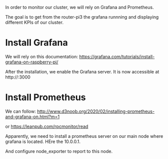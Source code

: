 In order to monitor our cluster, we will rely on Grafana and Prometheus.

The goal is to get from the router-pi3 the grafana runnning and displaying different KPIs of our cluster.

# Install Grafana

We will rely on this documentation:
https://grafana.com/tutorials/install-grafana-on-raspberry-pi/

After the installation, we enable the Grafana server. It is now accessible at http://<your ip>:3000
  
  
# Install Prometheus
  
We can follow:
http://www.d3noob.org/2020/02/installing-prometheus-and-grafana-on.html?m=1
  
or 
https://leanpub.com/rpcmonitor/read

Apparently, we need to install a prometheus server on our main node where grafana is located. HEre the 10.0.0.1.
  
And configure node_exporter to report to this node.
  
  

